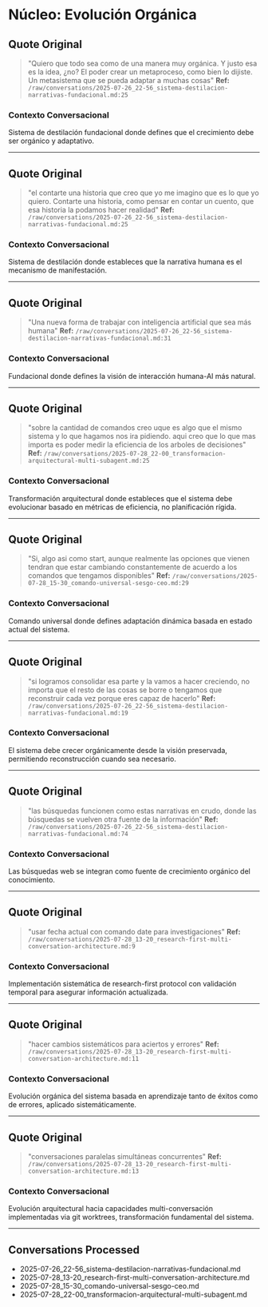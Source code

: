 # Núcleo: Evolución Orgánica

## Quote Original
> "Quiero que todo sea como de una manera muy orgánica. Y justo esa es la idea, ¿no? El poder crear un metaproceso, como bien lo dijiste. Un metasistema que se pueda adaptar a muchas cosas"
**Ref:** `/raw/conversations/2025-07-26_22-56_sistema-destilacion-narrativas-fundacional.md:25`

### Contexto Conversacional
Sistema de destilación fundacional donde defines que el crecimiento debe ser orgánico y adaptativo.

---

## Quote Original
> "el contarte una historia que creo que yo me imagino que es lo que yo quiero. Contarte una historia, como pensar en contar un cuento, que esa historia la podamos hacer realidad"
**Ref:** `/raw/conversations/2025-07-26_22-56_sistema-destilacion-narrativas-fundacional.md:25`

### Contexto Conversacional
Sistema de destilación donde estableces que la narrativa humana es el mecanismo de manifestación.

---

## Quote Original
> "Una nueva forma de trabajar con inteligencia artificial que sea más humana"
**Ref:** `/raw/conversations/2025-07-26_22-56_sistema-destilacion-narrativas-fundacional.md:31`

### Contexto Conversacional
Fundacional donde defines la visión de interacción humana-AI más natural.

---

## Quote Original
> "sobre la cantidad de comandos creo uque es algo que el mismo sistema y lo que hagamos nos ira pidiendo. aqui creo que lo que mas importa es poder medir la eficiencia de los arboles de decisiones"
**Ref:** `/raw/conversations/2025-07-28_22-00_transformacion-arquitectural-multi-subagent.md:25`

### Contexto Conversacional
Transformación arquitectural donde estableces que el sistema debe evolucionar basado en métricas de eficiencia, no planificación rígida.

---

## Quote Original
> "Si, algo asi como start, aunque realmente las opciones que vienen tendran que estar cambiando constantemente de acuerdo a los comandos que tengamos disponibles"
**Ref:** `/raw/conversations/2025-07-28_15-30_comando-universal-sesgo-ceo.md:29`

### Contexto Conversacional
Comando universal donde defines adaptación dinámica basada en estado actual del sistema.

---

## Quote Original
> "si logramos consolidar esa parte y la vamos a hacer creciendo, no importa que el resto de las cosas se borre o tengamos que reconstruir cada vez porque eres capaz de hacerlo"
**Ref:** `/raw/conversations/2025-07-26_22-56_sistema-destilacion-narrativas-fundacional.md:19`

### Contexto Conversacional
El sistema debe crecer orgánicamente desde la visión preservada, permitiendo reconstrucción cuando sea necesario.

---

## Quote Original
> "las búsquedas funcionen como estas narrativas en crudo, donde las búsquedas se vuelven otra fuente de la información"
**Ref:** `/raw/conversations/2025-07-26_22-56_sistema-destilacion-narrativas-fundacional.md:74`

### Contexto Conversacional
Las búsquedas web se integran como fuente de crecimiento orgánico del conocimiento.

---

## Quote Original
> "usar fecha actual con comando date para investigaciones"
**Ref:** `/raw/conversations/2025-07-28_13-20_research-first-multi-conversation-architecture.md:9`

### Contexto Conversacional
Implementación sistemática de research-first protocol con validación temporal para asegurar información actualizada.

---

## Quote Original
> "hacer cambios sistemáticos para aciertos y errores"
**Ref:** `/raw/conversations/2025-07-28_13-20_research-first-multi-conversation-architecture.md:11`

### Contexto Conversacional
Evolución orgánica del sistema basada en aprendizaje tanto de éxitos como de errores, aplicado sistemáticamente.

---

## Quote Original
> "conversaciones paralelas simultáneas concurrentes"
**Ref:** `/raw/conversations/2025-07-28_13-20_research-first-multi-conversation-architecture.md:13`

### Contexto Conversacional
Evolución arquitectural hacia capacidades multi-conversación implementadas via git worktrees, transformación fundamental del sistema.

---

## Conversations Processed
- 2025-07-26_22-56_sistema-destilacion-narrativas-fundacional.md
- 2025-07-28_13-20_research-first-multi-conversation-architecture.md
- 2025-07-28_15-30_comando-universal-sesgo-ceo.md
- 2025-07-28_22-00_transformacion-arquitectural-multi-subagent.md